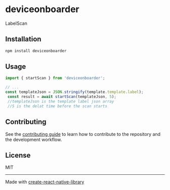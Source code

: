 # deviceonboarder

LabelScan

## Installation

```sh
npm install deviceonboarder
```

## Usage


```js
import { startScan } from 'deviceonboarder';

// ...
const templateJson = JSON.stringify(template.template.label);
 const result = await startScan(templateJson, 5);
 //templateJson is the template label json array
 //5 is the delat time before the scan starts
```


## Contributing

See the [contributing guide](CONTRIBUTING.md) to learn how to contribute to the repository and the development workflow.

## License

MIT

---

Made with [create-react-native-library](https://github.com/callstack/react-native-builder-bob)
